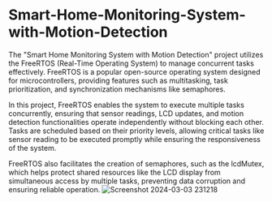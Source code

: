 # Smart-Home-Monitoring-System-with-Motion-Detection

The "Smart Home Monitoring System with Motion Detection" project utilizes the FreeRTOS (Real-Time Operating System) to manage concurrent tasks effectively. FreeRTOS is a popular open-source operating system designed for microcontrollers, providing features such as multitasking, task prioritization, and synchronization mechanisms like semaphores.

In this project, FreeRTOS enables the system to execute multiple tasks concurrently, ensuring that sensor readings, LCD updates, and motion detection functionalities operate independently without blocking each other. Tasks are scheduled based on their priority levels, allowing critical tasks like sensor reading to be executed promptly while ensuring the responsiveness of the system.

FreeRTOS also facilitates the creation of semaphores, such as the lcdMutex, which helps protect shared resources like the LCD display from simultaneous access by multiple tasks, preventing data corruption and ensuring reliable operation.
![Screenshot 2024-03-03 231218](https://github.com/medpy87587/Smart-Home-Monitoring-System-with-Motion-Detection/assets/112163057/6f7780f5-90d5-40e1-88bd-c6e6ddbd0156)

